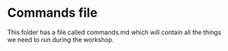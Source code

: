 # Commands file

This folder has a file called commands.md which will contain all the things we need to run during the workshop.